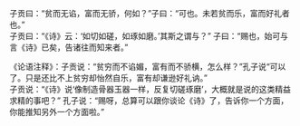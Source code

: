 子贡曰：“贫而无谄，富而无骄，何如？”子曰：“可也。未若贫而乐，富而好礼者也。”   
子贡曰：“《诗》云：‘如切如磋，如琢如磨。’其斯之谓与？” 子曰：“赐也，始可与言《诗》已矣，告诸往而知来者。”

《论语注释》：子贡说：“贫穷而不谄媚，富有而不骄横，怎么样？”孔子说“可以了。只是还比不上贫穷却怡然自乐，富有却谦逊好礼讷。”   
子贡说：“《诗》说‘像制造骨器玉器一样，反复切磋琢磨’，大概就是说的这类精益求精的事吧？” 孔子说：“赐呀，总算可以跟你谈论《诗》了，告诉你一个方面，你能推知另外一个方面啦。”
